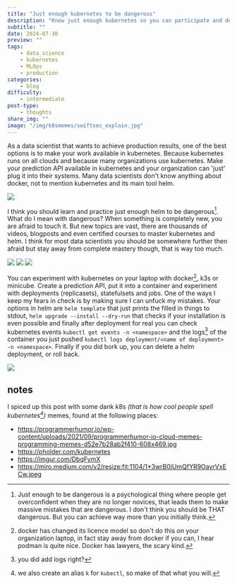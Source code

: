 ```yaml
---
title: "Just enough kubernetes to be dangerous"
description: "Know just enough kubernetes so you can participate and debug your own stuff."
subtitle: ""
date: 2024-07-30
preview: ""
tags:
    - data_science
    - kubernetes
    - MLOps
    - production
categories:
    - blog
difficulty:
    - intermediate
post-type:
    - thoughts
share_img: ""
image: "/img/k8smemes/swiftsec_explain.jpg"
---
```


As a data scientist that wants to achieve production results, one of the best options is to make your work available in kubernetes. Because kubernetes runs on all clouds and because many organizations use kubernetes. Make your prediction API available in kubernetes and your organization can 'just' plug it into their systems. Many data scientists don't know anything about docker, not to mention kubernetes and its main tool helm.

![](/img/k8smemes/shipmachine.png)

I think you should learn and practice just enough helm to be dangerous[^1]. What do I mean with dangerous? When something is completely new, you are afraid to touch it. But new topics are vast, there are thousands of videos, blogposts and even certified courses to master kubernetes and helm. I think for most data scientists you should be somewhere further then afraid but stay away from complete mastery though, that is way too much.

![](/img/k8smemes/1nfs7jo7e4k71.jpg)
![](/img/k8smemes/k8sshanty.jpg0)
![](/img/k8smemes/swiftsec_explain.jpg)

You can experiment with kubernetes on your laptop with docker[^2], k3s or minicube. Create a prediction API, put it into a container and experiment with deployments (replicasets), statefulsets and jobs. One of the ways I keep my fears in check is by making sure I can unfuck my mistakes. Your options in helm are `helm template` that just prints the filled in things to stdout, `helm upgrade --install --dry-run` that checks if your installation is even possible and finally after deployment for real you can check kubernetes events  `kubectl get events -n <namespace>`  and the logs[^3] of the container you just pushed `kubectl logs deployment/<name of deployment> -n <namespace>`. 
Finally if you did bork up, you can delete a helm deployment, or roll back. 


[^1]: Just enough to be dangerous is a psychological thing where people get overconfident when they are no longer novices, that leads them to make massive mistakes that are dangerous. I don't think you should be THAT dangerous. But you can achieve way more than you initially think. 
[^2]: docker has changed its licence model so don't do this on your organization laptop, in fact stay away from docker if you can, I hear podman is quite nice. Docker has lawyers, the scary kind.
[^3]: you did add logs right?
[^4]: we also create an alias `k` for `kubectl`, so make of that what you will.

![](/img/k8smemes/evergreen.webp)

## notes

I spiced up this post with some dank k8s _(that is how cool people spell kubernetes[^4])_ memes, found at the following places:

- <https://programmerhumor.io/wp-content/uploads/2021/09/programmerhumor-io-cloud-memes-programming-memes-d52e7b28ab2f410-608x469.jpg>
- <https://pholder.com/kubernetes>
- <https://imgur.com/DbqFymX>
- <https://miro.medium.com/v2/resize:fit:1104/1*3wrB0iUmQfYR9OayrVxECw.jpeg>